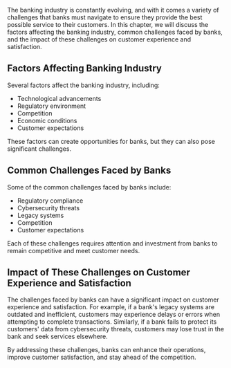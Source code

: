 
The banking industry is constantly evolving, and with it comes a variety of challenges that banks must navigate to ensure they provide the best possible service to their customers. In this chapter, we will discuss the factors affecting the banking industry, common challenges faced by banks, and the impact of these challenges on customer experience and satisfaction.

Factors Affecting Banking Industry
----------------------------------

Several factors affect the banking industry, including:

* Technological advancements
* Regulatory environment
* Competition
* Economic conditions
* Customer expectations

These factors can create opportunities for banks, but they can also pose significant challenges.

Common Challenges Faced by Banks
--------------------------------

Some of the common challenges faced by banks include:

* Regulatory compliance
* Cybersecurity threats
* Legacy systems
* Competition
* Customer expectations

Each of these challenges requires attention and investment from banks to remain competitive and meet customer needs.

Impact of These Challenges on Customer Experience and Satisfaction
------------------------------------------------------------------

The challenges faced by banks can have a significant impact on customer experience and satisfaction. For example, if a bank's legacy systems are outdated and inefficient, customers may experience delays or errors when attempting to complete transactions. Similarly, if a bank fails to protect its customers' data from cybersecurity threats, customers may lose trust in the bank and seek services elsewhere.

By addressing these challenges, banks can enhance their operations, improve customer satisfaction, and stay ahead of the competition.
